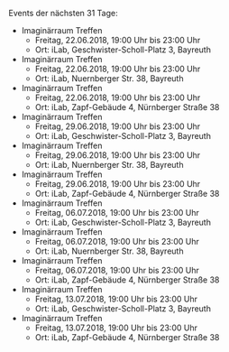 Events der nächsten 31 Tage:

- Imaginärraum Treffen
  - Freitag, 22.06.2018, 19:00 Uhr bis 23:00 Uhr
  - Ort: iLab, Geschwister-Scholl-Platz 3, Bayreuth
- Imaginärraum Treffen
  - Freitag, 22.06.2018, 19:00 Uhr bis 23:00 Uhr
  - Ort: iLab, Nuernberger Str. 38, Bayreuth
- Imaginärraum Treffen
  - Freitag, 22.06.2018, 19:00 Uhr bis 23:00 Uhr
  - Ort: iLab, Zapf-Gebäude 4, Nürnberger Straße 38
- Imaginärraum Treffen
  - Freitag, 29.06.2018, 19:00 Uhr bis 23:00 Uhr
  - Ort: iLab, Geschwister-Scholl-Platz 3, Bayreuth
- Imaginärraum Treffen
  - Freitag, 29.06.2018, 19:00 Uhr bis 23:00 Uhr
  - Ort: iLab, Nuernberger Str. 38, Bayreuth
- Imaginärraum Treffen
  - Freitag, 29.06.2018, 19:00 Uhr bis 23:00 Uhr
  - Ort: iLab, Zapf-Gebäude 4, Nürnberger Straße 38
- Imaginärraum Treffen
  - Freitag, 06.07.2018, 19:00 Uhr bis 23:00 Uhr
  - Ort: iLab, Geschwister-Scholl-Platz 3, Bayreuth
- Imaginärraum Treffen
  - Freitag, 06.07.2018, 19:00 Uhr bis 23:00 Uhr
  - Ort: iLab, Nuernberger Str. 38, Bayreuth
- Imaginärraum Treffen
  - Freitag, 06.07.2018, 19:00 Uhr bis 23:00 Uhr
  - Ort: iLab, Zapf-Gebäude 4, Nürnberger Straße 38
- Imaginärraum Treffen
  - Freitag, 13.07.2018, 19:00 Uhr bis 23:00 Uhr
  - Ort: iLab, Geschwister-Scholl-Platz 3, Bayreuth
- Imaginärraum Treffen
  - Freitag, 13.07.2018, 19:00 Uhr bis 23:00 Uhr
  - Ort: iLab, Zapf-Gebäude 4, Nürnberger Straße 38
